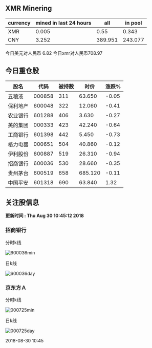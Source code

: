 ## XMR Minering

|currency|mined in last 24 hours|all|in pool|
|---|---|---|---|
|XMR|0.005|0.55|0.343|
|CNY|3.252|389.951|243.077|

今日美元对人民币 6.82	今日xmr对人民币708.97


## 今日重仓股 

|股名|代码|被持数|时价|涨跌%|
|---|---|---|---|---|
|五粮液|000858|311|63.650|-0.05|
|保利地产|600048|322|12.060|-0.41|
|农业银行|601288|406|3.630|-0.27|
|美的集团|000333|423|42.240|-0.64|
|工商银行|601398|442|5.450|-0.73|
|格力电器|000651|504|40.860|-0.12|
|伊利股份|600887|519|26.310|-0.94|
|招商银行|600036|530|28.660|-0.35|
|贵州茅台|600519|658|685.120|-0.11|
|中国平安|601318|690|63.840|1.32|

## 关注股信息
**更新时间 : Thu Aug 30 10:45:12 2018**
### 招商银行 
分时k线

![600036min](http://image.sinajs.cn/newchart/min/n/sh600036.gif)

日k线

![600036day](http://image.sinajs.cn/newchart/daily/n/sh600036.gif)

### 京东方Ａ 
分时k线

![000725min](http://image.sinajs.cn/newchart/min/n/sz000725.gif)

日k线

![000725day](http://image.sinajs.cn/newchart/daily/n/sz000725.gif)

2018-08-30 10:45